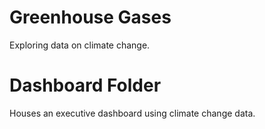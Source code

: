 # Greenhouse Gases

Exploring data on climate change.


# Dashboard Folder

Houses an executive dashboard using climate change data.
